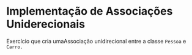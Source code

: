 # Implementação de Associações Uniderecionais

Exercício que cria umaAssociação unidirecional entre a classe `Pessoa` e `Carro.`
